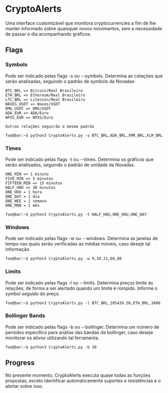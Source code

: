 # CryptoAlerts

Uma interface customizável que monitora cryptocurrencies a fim de lhe manter informado sobre quaisquer novos movimentos, sem a necessidade de passar o dia acompanhando gráficos.

## Flags

### Symbols

Pode ser indicado pelas flags -s ou --symbols. Determina as cotações que serão analisadas, seguindo o padrão de symbols da Novadax·

```
BTC_BRL => Bitcoin/Real Brasileiro
ETH_BRL => Ethereum/Real Brasileiro
LTC_BRL => Litecoin/Real Brasileiro
WAVES_USDT => Waves/USDT
OMG_USDT => OMG/USDT
ADA_EUR => ADA/Euro
NPXS_EUR => NPXS/Euro

Outras relações seguirão o mesmo padrão
```

```console
foo@bar:~$ python3 CryptoAlerts.py -s BTC_BRL,ADA_BRL,XMR_BRL,XLM_BRL
```

### Times

Pode ser indicado pelas flags -t ou --times. Determina os gráficos que serão analisados, seguindo o padrão de unidade da Novadax.

```
ONE_MIN => 1 minuto
FIVE_MIN => 5 minutos
FIFTEEN_MIN => 15 minutos
HALF_HOU => 30 minutos
ONE_HOU = 1 hora
ONE_DAY = 1 dia
ONE_WEE = 1 semana
ONE_MON = 1 mês
```

```console
foo@bar:~$ python3 CryptoAlerts.py -t HALF_HOU,ONE_HOU,ONE_DAY
```

### Windows

Pode ser indicado pelas flags -w ou --windows. Determina as janelas de tempo nas quais serão verificadas as médias móveis, caso deseje tal informação.

```console
foo@bar:~$ python3 CryptoAlerts.py -w 9,10,21,60,80
```

### Limits

Pode ser indicado pelas flags -l ou --limits. Determina preços limite às relações, de forma a ser alertado quando um limite é rompido. Informe o symbol seguido do preço.

```console
foo@bar:~$ python3 CryptoAlerts.py -l BTC_BRL,105439.50,ETH_BRL,3400
```

### Bollinger Bands

Pode ser indicado pelas flags -b ou --bollinger. Determina um número de períodos específico para análise das bandas de bollinger, caso deseje monitorar os ativos utilizando tal ferramenta.

```console
foo@bar:~$ python3 CryptoAlerts.py -b 20
```

## Progress

No presente momento, CryptoAlerts executa quase todas as funções propostas, exceto identificar automaticamente suportes e resistências e o alertar sobre isso.
